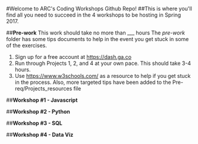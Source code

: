 #Welcome to ARC's Coding Workshops Github Repo!
##This is where you'll find all you need to succeed in the 4 workshops to be hosting in Spring 2017.

##**Pre-work**
This work should take no more than ___ hours
The *pre-work* folder has some tips documents to help in the event you get stuck in some of the exercises.

1. Sign up for a free account at https://dash.ga.co
2. Run through Projects 1, 2, and 4 at your own pace. This should take 3-4 hours.
3. Use https://www.w3schools.com/ as a resource to help if you get stuck in the process. Also, more targeted tips have been added to the Pre-req/Projects_resources file

##**Workshop #1 - Javascript**

##**Workshop #2 - Python**

##**Workshop #3 - SQL**

##**Workshop #4 - Data Viz**

